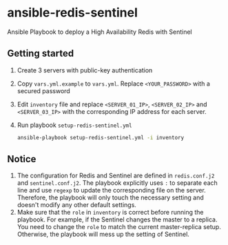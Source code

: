 # ansible-redis-sentinel

Ansible Playbook to deploy a High Availability Redis with Sentinel

## Getting started

1. Create 3 servers with public-key authentication
2. Copy `vars.yml.example` to `vars.yml`. Replace `<YOUR_PASSWORD>` with a secured password
3. Edit `inventory` file and replace `<SERVER_01_IP>`, `<SERVER_02_IP>` and `<SERVER_03_IP>` with the corresponding IP address for each server.
4. Run playbook `setup-redis-sentinel.yml`

    ```bash
    ansible-playbook setup-redis-sentinel.yml -i inventory
    ```

## Notice

1. The configuration for Redis and Sentinel are defined in `redis.conf.j2` and `sentinel.conf.j2`. The playbook explicitly uses `:` to separate each line and use `regexp` to update the corresponding file on the server. Therefore, the playbook will only touch the necessary setting and doesn't modify any other default settings.
2. Make sure that the `role` in `inventory` is correct before running the playbook. For example, if the Sentinel changes the master to a replica. You need to change the `role` to match the current master-replica setup. Otherwise, the playbook will mess up the setting of Sentinel.
